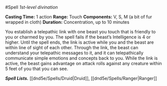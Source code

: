 #Spell
*1st-level divination*

**Casting Time:** 1 action
**Range:** Touch
**Components:** V, S, M (a bit of fur wrapped in cloth)
**Duration:** Concentration, up to 10 minutes

You establish a telepathic link with one beast you touch that is friendly to you or charmed by you. The spell fails if the beast’s Intelligence is 4 or higher. Until the spell ends, the link is active while you and the beast are within line of sight of each other. Through the link, the beast can understand your telepathic messages to it, and it can telepathically communicate simple emotions and concepts back to you. While the link is active, the beast gains advantage on attack rolls against any creature within 5 feet of you that you can see.

***Spell Lists.*** [[dnd5e/Spells/Druid\|Druid]], [[dnd5e/Spells/Ranger\|Ranger]]